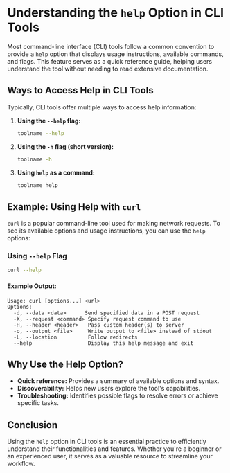 # Understanding the `help` Option in CLI Tools

Most command-line interface (CLI) tools follow a common convention to provide a `help` option that displays usage instructions, available commands, and flags. This feature serves as a quick reference guide, helping users understand the tool without needing to read extensive documentation.

## Ways to Access Help in CLI Tools

Typically, CLI tools offer multiple ways to access help information:

1. **Using the `--help` flag:**

   ```bash
   toolname --help
   ```

2. **Using the `-h` flag (short version):**

   ```bash
   toolname -h
   ```

3. **Using `help` as a command:**
   ```bash
   toolname help
   ```

## Example: Using Help with `curl`

`curl` is a popular command-line tool used for making network requests. To see its available options and usage instructions, you can use the `help` options:

### Using `--help` Flag

```bash
curl --help
```

#### Example Output:

```
Usage: curl [options...] <url>
Options:
  -d, --data <data>      Send specified data in a POST request
  -X, --request <command> Specify request command to use
  -H, --header <header>   Pass custom header(s) to server
  -o, --output <file>     Write output to <file> instead of stdout
  -L, --location          Follow redirects
  --help                  Display this help message and exit
```

## Why Use the Help Option?

- **Quick reference:** Provides a summary of available options and syntax.
- **Discoverability:** Helps new users explore the tool's capabilities.
- **Troubleshooting:** Identifies possible flags to resolve errors or achieve specific tasks.

## Conclusion

Using the `help` option in CLI tools is an essential practice to efficiently understand their functionalities and features. Whether you're a beginner or an experienced user, it serves as a valuable resource to streamline your workflow.
